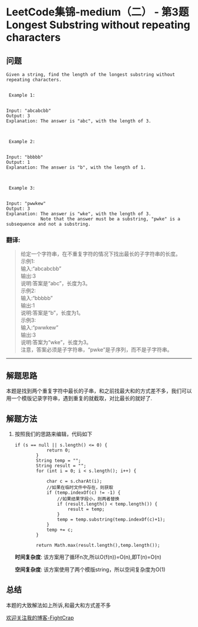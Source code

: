 # LeetCode集锦-medium（二） - 第3题 Longest Substring without repeating characters

## 问题

```
Given a string, find the length of the longest substring without repeating characters.


 Example 1:


Input: "abcabcbb"
Output: 3
Explanation: The answer is "abc", with the length of 3.



 Example 2:


Input: "bbbbb"
Output: 1
Explanation: The answer is "b", with the length of 1.



 Example 3:


Input: "pwwkew"
Output: 3
Explanation: The answer is "wke", with the length of 3.
             Note that the answer must be a substring, "pwke" is a subsequence and not a substring.

```
### 翻译:
>给定一个字符串，在不重复字符的情况下找出最长的子字符串的长度。   
>示例1:  
>输入:“abcabcbb”  
>输出:3  
>说明:答案是“abc”，长度为3。  
>示例2:  
>输入:“bbbbb”  
>输出:1  
>说明:答案是“b”，长度为1。  
>示例3:  
>输入:“pwwkew”  
>输出:3  
>说明:答案为“wke”，长度为3。  
>注意，答案必须是子字符串，“pwke”是子序列，而不是子字符串。  
 
---
## 解题思路
本题是找到两个重复字符中最长的子串，和之前找最大和的方式差不多，我们可以用一个模版记录字符串，遇到重复的就截取，对比最长的就好了.

## 解题方法
1. 按照我们的思路来编辑，代码如下
    ```
    if (s == null || s.length() <= 0) {
                return 0;
            }
            String temp = "";
            String result = "";
            for (int i = 0; i < s.length(); i++) {
    
                char c = s.charAt(i);
                //如果在临时文件中存在，则获取
                if (temp.indexOf(c) != -1) {
                    //如果结果字段小，则两者替换
                    if (result.length() < temp.length()) {
                        result = temp;
                    }
                    temp = temp.substring(temp.indexOf(c)+1);
                }
                temp += c;
            }
    
            return Math.max(result.length(),temp.length());
    ```
    __时间复杂度__:
    该方案用了循环n次,所以O(f(n))=O(n),即T(n)=O(n)

    __空间复杂度__:
    该方案使用了两个模版string，所以空间复杂度为O(1)


## 总结
本题的大致解法如上所诉,和最大和方式差不多


[欢迎关注我的博客-FightCrap](https://fightcrap.github.io/)